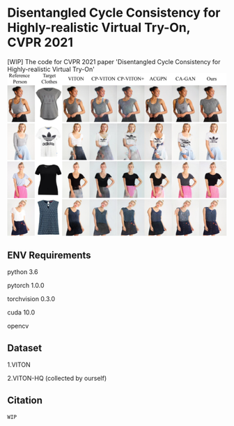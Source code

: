 # Disentangled Cycle Consistency for Highly-realistic Virtual Try-On, CVPR 2021
[WIP] The code for CVPR 2021 paper 'Disentangled Cycle Consistency for Highly-realistic Virtual Try-On'
![image](https://github.com/ChongjianGE/DCTON/blob/main/image/show.png?raw=true)

## ENV Requirements
python 3.6

pytorch 1.0.0

torchvision 0.3.0

cuda 10.0

opencv

## Dataset
1.VITON 

2.VITON-HQ (collected by ourself)

## Citation
```
WIP
```



